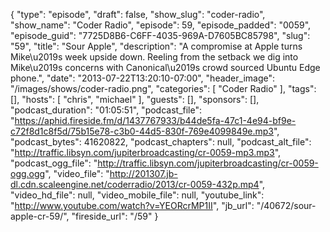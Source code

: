 {
  "type": "episode",
  "draft": false,
  "show_slug": "coder-radio",
  "show_name": "Coder Radio",
  "episode": 59,
  "episode_padded": "0059",
  "episode_guid": "7725D8B6-C6FF-4035-969A-D7605BC85798",
  "slug": "59",
  "title": "Sour Apple",
  "description": "A compromise at Apple turns Mike\u2019s week upside down. Reeling from the setback we dig into Mike\u2019s concerns with Canonical\u2019s crowd sourced Ubuntu Edge phone.",
  "date": "2013-07-22T13:20:10-07:00",
  "header_image": "/images/shows/coder-radio.png",
  "categories": [
    "Coder Radio"
  ],
  "tags": [],
  "hosts": [
    "chris",
    "michael"
  ],
  "guests": [],
  "sponsors": [],
  "podcast_duration": "01:05:51",
  "podcast_file": "https://aphid.fireside.fm/d/1437767933/b44de5fa-47c1-4e94-bf9e-c72f8d1c8f5d/75b15e78-c3b0-44d5-830f-769e4099849e.mp3",
  "podcast_bytes": 41620822,
  "podcast_chapters": null,
  "podcast_alt_file": "http://traffic.libsyn.com/jupiterbroadcasting/cr-0059-mp3.mp3",
  "podcast_ogg_file": "http://traffic.libsyn.com/jupiterbroadcasting/cr-0059-ogg.ogg",
  "video_file": "http://201307.jb-dl.cdn.scaleengine.net/coderradio/2013/cr-0059-432p.mp4",
  "video_hd_file": null,
  "video_mobile_file": null,
  "youtube_link": "http://www.youtube.com/watch?v=YEORcrMP1II",
  "jb_url": "/40672/sour-apple-cr-59/",
  "fireside_url": "/59"
}

